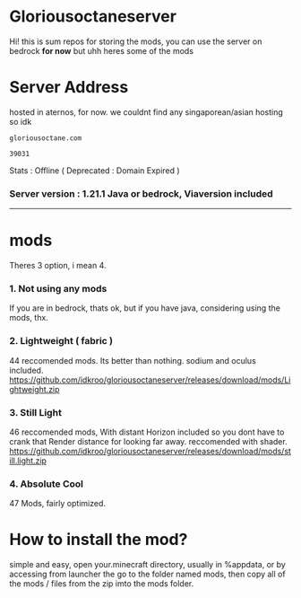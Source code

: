 # Gloriousoctaneserver

Hi!
this is sum repos for storing the mods, you can use the server on bedrock **for now** but uhh heres some of the mods

# Server Address
hosted in aternos, for now. we couldnt find any singaporean/asian hosting so idk
```http
gloriousoctane.com
```
```http
39031
```
Stats : Offline ( Deprecated : Domain Expired )
### Server version : 1.21.1 Java or bedrock, Viaversion included
---
# mods
Theres 3 option, i mean 4.
### 1. Not using any mods
If you are in bedrock, thats ok, but if you have java, considering using the mods, thx.


### 2. Lightweight ( fabric )
44 reccomended mods. Its better than nothing. sodium and oculus included.
https://github.com/idkroo/gloriousoctaneserver/releases/download/mods/Lightweight.zip


### 3. Still Light
46 reccomended mods, With distant Horizon included so you dont have to crank that Render distance for looking far away. reccomended with shader. 
https://github.com/idkroo/gloriousoctaneserver/releases/download/mods/still.light.zip

### 4. Absolute Cool
47 Mods, fairly optimized.

# How to install the mod?
simple and easy, open your.minecraft directory, usually in %appdata, or by accessing from launcher the go to the folder named mods, then copy all of the mods / files from the zip imto the mods folder.
